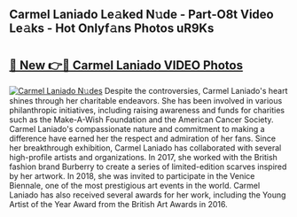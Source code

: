 ## Carmel Laniado Le𝚊ked N𝚞de - Part-O8t Video Le𝚊ks - Hot Onlyf𝚊ns Photos uR9Ks

# <h2><a href="http://ab67535.deff.icu/?id=Carmel+Laniado">🔗 New 👉🔴 Carmel Laniado VIDEO Photos</a></h2>

[![Carmel Laniado N𝚞des](https://i.imgur.com/rIISA9y.gif)](http://ab67535.deff.icu/?id=Carmel+Laniado)
Despite the controversies, Carmel Laniado's heart shines through her charitable endeavors. She has been involved in various philanthropic initiatives, including raising awareness and funds for charities such as the Make-A-Wish Foundation and the American Cancer Society. Carmel Laniado's compassionate nature and commitment to making a difference have earned her the respect and admiration of her fans. Since her breakthrough exhibition, Carmel Laniado has collaborated with several high-profile artists and organizations. In 2017, she worked with the British fashion brand Burberry to create a series of limited-edition scarves inspired by her artwork. In 2018, she was invited to participate in the Venice Biennale, one of the most prestigious art events in the world. Carmel Laniado has also received several awards for her work, including the Young Artist of the Year Award from the British Art Awards in 2016.
